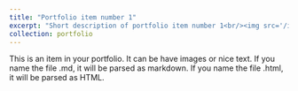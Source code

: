 ```yaml
---
title: "Portfolio item number 1"
excerpt: "Short description of portfolio item number 1<br/><img src='/images/transient-topology-topopt.jpg'>"
collection: portfolio
---
```


This is an item in your portfolio. It can be have images or nice text. If you name the file .md, it will be parsed as markdown. If you name the file .html, it will be parsed as HTML. 
